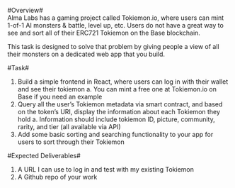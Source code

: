 #Overview#
<br />
Alma Labs has a gaming project called Tokiemon.io, where users can mint 1-of-1 AI
monsters & battle, level up, etc. Users do not have a great way to see and sort all of their
ERC721 Tokiemon on the Base blockchain.

This task is designed to solve that problem by giving people a view of all their monsters on
a dedicated web app that you build.

#Task#
1. Build a simple frontend in React, where users can log in with their wallet and see
their tokiemon
a. You can mint a free one at Tokiemon.io on Base if you need an example
2. Query all the user’s Tokiemon metadata via smart contract, and based on the
token’s URI, display the information about each Tokiemon they hold
a. Information should include tokiemon ID, picture, community, rarity, and tier
(all available via API)
3. Add some basic sorting and searching functionality to your app for users to sort
through their Tokiemon

#Expected Deliverables#
1. A URL I can use to log in and test with my existing Tokiemon
2. A Github repo of your work
